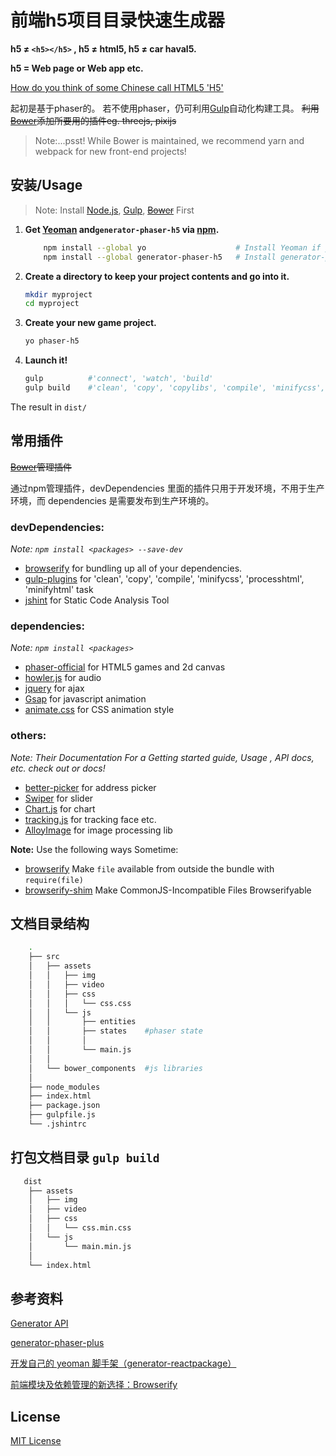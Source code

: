 # 前端h5项目目录快速生成器
**h5 ≠ `<h5></h5>` ,  h5 ≠ html5,  h5 ≠ car haval5.**

**h5 = Web page or Web app etc.**

[How do you think of some Chinese call HTML5 'H5'](https://news.ycombinator.com/item?id=9875940)

起初是基于phaser的。
若不使用phaser，仍可利用[Gulp](http://gulpjs.com/)自动化构建工具。
~~利用[Bower](https://bower.io/)添加所要用的插件eg. threejs, pixijs~~

>Note:...psst! While Bower is maintained, we recommend yarn and webpack for new front-end projects!



## 安装/Usage
>Note:  Install [Node.js](https://nodejs.org/en/), [Gulp](http://gulpjs.com/), ~~[Bower](https://bower.io/)~~ First

1. **Get  [Yeoman](http://yeoman.io/) and`generator-phaser-h5` via [npm](https://www.npmjs.com/).**

   ```sh
       npm install --global yo                    # Install Yeoman if you don't have it yet.
       npm install --global generator-phaser-h5   # Install generator-phaser-h5
   ```

2. **Create a directory to keep your project contents and go into it.**

    ```sh
    mkdir myproject
    cd myproject
    ```

3. **Create your new game project.**

    ```sh
    yo phaser-h5
    ```

4. **Launch it!**

    ```sh
    gulp          #'connect', 'watch', 'build'
    gulp build    #'clean', 'copy', 'copylibs', 'compile', 'minifycss', 'processhtml', 'minifyhtml'
    ```


The result in  `dist/`



## 常用插件

~~[Bower](https://bower.io/)管理插件~~ 

通过npm管理插件，devDependencies  里面的插件只用于开发环境，不用于生产环境，而 dependencies  是需要发布到生产环境的。



### devDependencies:
*Note:  `npm install <packages> --save-dev`*

- [browserify](https://github.com/substack/node-browserify)  for bundling up all of your dependencies.
- [gulp-plugins](http://gulpjs.com/plugins/)  for 'clean', 'copy', 'compile', 'minifycss', 'processhtml', 'minifyhtml' task
- [jshint](http://jshint.com/)  for Static Code Analysis Tool

### dependencies:
*Note:  `npm install <packages>`*

- [phaser-official](https://phaser.io/)  for HTML5 games and 2d canvas
- [howler.js](https://howlerjs.com/)  for audio 
- [jquery](https://jquery.com/)  for ajax 
- [Gsap](https://greensock.com/gsap) for javascript animation
- [animate.css](https://daneden.github.io/animate.css/)  for CSS animation style 


### others:
*Note: Their Documentation For a Getting started guide, Usage , API docs, etc. check out or docs!*

- [better-picker](https://github.com/ustbhuangyi/picker)  for  address picker 
- [Swiper](http://idangero.us/swiper/) for slider
- [Chart.js](http://www.chartjs.org/) for chart
- [tracking.js](https://github.com/eduardolundgren/tracking.js)  for tracking  face etc.
- [AlloyImage](https://github.com/AlloyTeam/AlloyImage)  for image processing lib


**Note:** Use the following ways Sometime:

- [browserify](https://github.com/substack/node-browserify#brequirefile-opts)  Make `file` available from outside the bundle with `require(file)`
- [browserify-shim](https://github.com/thlorenz/browserify-shim) Make CommonJS-Incompatible Files Browserifyable



## 文档目录结构

```sh
    .
    ├── src
    │   ├── assets
    │   │   ├── img
    │   │   ├── video
    │   │   ├── css
    │   │   │   └── css.css
    │   │   └── js
    │   │       ├── entities
    │   │       ├── states    #phaser state
    │   │       │
    │   │       └── main.js
    │   │
    │   └── bower_components  #js libraries
    │
    ├── node_modules
    ├── index.html
    ├── package.json
    ├── gulpfile.js
    └── .jshintrc   
```

## 打包文档目录 `gulp build`

```sh
   dist
    ├── assets
    │   ├── img
    │   ├── video
    │   ├── css
    │   │   └── css.min.css
    │   └── js
    │       └── main.min.js
    │
    └── index.html
```



## 参考资料

[Generator API](http://yeoman.github.io/generator/)

[generator-phaser-plus](https://github.com/rblopes/generator-phaser-plus)

[开发自己的 yeoman 脚手架（generator-reactpackage）](https://juejin.im/entry/57c938510e3dd90063e3c725)

[前端模块及依赖管理的新选择：Browserify](http://acgtofe.com/posts/2015/06/modular-javascript-with-browserify)

## License

[MIT License](https://github.com/Sanchez3/generator-phaser-h5/blob/master/LICENSE)

